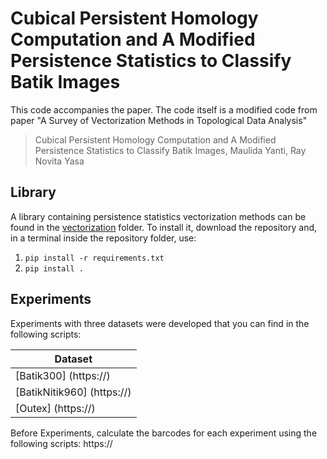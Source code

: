 # Cubical Persistent Homology Computation and A Modified Persistence Statistics to Classify Batik Images

This code accompanies the paper. The code itself is a modified code from paper "A Survey of Vectorization Methods in Topological Data Analysis"

> Cubical Persistent Homology Computation and A Modified Persistence Statistics to Classify Batik Images, Maulida Yanti, Ray Novita Yasa

## Library

A library containing persistence statistics vectorization methods can be found in the [vectorization](https://) folder. 
To install it, download the repository and, in a terminal inside the repository folder, use:

1. `pip install -r requirements.txt`
2. `pip install .`

## Experiments

Experiments with three datasets were developed that you can find in the following scripts:

| Dataset        |
|----------------|
| [Batik300] (https://)          |
| [BatikNitik960] (https://)      |
| [Outex] (https://)      |

Before Experiments, calculate the barcodes for each experiment using the following scripts:
https://